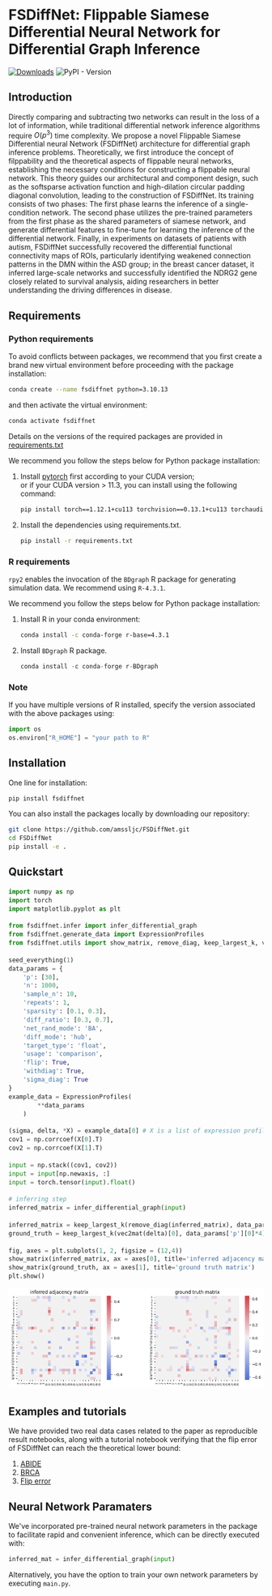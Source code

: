 # FSDiffNet: Flippable Siamese Differential Neural Network for Differential Graph Inference

[![Downloads](https://static.pepy.tech/badge/fsdiffnet)](https://pepy.tech/project/fsdiffnet) ![PyPI - Version](https://img.shields.io/pypi/v/fsdiffnet)

## Introduction

Directly comparing and subtracting two networks can result in the loss of a lot of information, while traditional differential network inference algorithms require $O(p^3)$ time complexity. We propose a novel Flippable Siamese Differential neural Network (FSDiffNet) architecture for differential graph inference problems. Theoretically, we first introduce the concept of filppability and the theoretical aspects of flippable neural networks, establishing the necessary conditions for constructing a flippable neural network. This theory guides our architectural and component design, such as the softsparse activation function and high-dilation circular padding diagonal convolution, leading to the construction of FSDiffNet. Its training consists of two phases: The first phase learns the inference of a single-condition network. The second phase utilizes the pre-trained parameters from the first phase as the shared parameters of siamese network, and generate differential features to fine-tune for learning the inference of the differential network.  Finally, in experiments on datasets of patients with autism, FSDiffNet successfully recovered the differential functional connectivity maps of ROIs, particularly identifying weakened connection patterns in the DMN within the ASD group; in the breast cancer dataset, it inferred large-scale networks and successfully identified the NDRG2 gene closely related to survival analysis, aiding researchers in better understanding the driving differences in disease.

## Requirements

### Python requirements

To avoid conflicts between packages, we recommend that you first create a brand new virtual environment before proceeding with the package installation:

```bash
conda create --name fsdiffnet python=3.10.13
```

and then activate the virtual environment:

```bash
conda activate fsdiffnet
```

Details on the versions of the required packages are provided in [requirements.txt](./requirements.txt)

We recommend you follow the steps below for Python package installation:

1. Install [pytorch](https://pytorch.org/) first according to your CUDA version;\
    or  if your CUDA version > 11.3, you can install using the following command:

    ```bash
    pip install torch==1.12.1+cu113 torchvision==0.13.1+cu113 torchaudio==0.12.1 --extra-index-url https://download.pytorch.org/whl/cu113
    ```

2. Install the dependencies using requirements.txt.

    ```bash
    pip install -r requirements.txt
    ```

### R requirements

`rpy2` enables the invocation of the `BDgraph` R package for generating simulation data. We recommend using `R-4.3.1`.

We recommend you follow the steps below for Python package installation:

1. Install R in your conda environment:

    ```bash
    conda install -c conda-forge r-base=4.3.1
    ```

2. Install `BDgraph` R package.

    ```r
    conda install -c conda-forge r-BDgraph
    ```

### Note

If you have multiple versions of R installed, specify the version associated with the above packages using:

```python
import os
os.environ["R_HOME"] = "your path to R"
```

## Installation

One line for installation:

```bash
pip install fsdiffnet
```

You can also install the packages locally by downloading our repository:

```bash
git clone https://github.com/amssljc/FSDiffNet.git
cd FSDiffNet
pip install -e .
```

## Quickstart

```python
import numpy as np
import torch
import matplotlib.pyplot as plt

from fsdiffnet.infer import infer_differential_graph
from fsdiffnet.generate_data import ExpressionProfiles
from fsdiffnet.utils import show_matrix, remove_diag, keep_largest_k, vec2mat, seed_everything, calculate_flip_error

seed_everything(1)
data_params = {
    'p': [30],
    'n': 1000,
    'sample_n': 10,
    'repeats': 1,
    'sparsity': [0.1, 0.3],
    'diff_ratio': [0.3, 0.7],
    'net_rand_mode': 'BA',
    'diff_mode': 'hub',
    'target_type': 'float',
    'usage': 'comparison',
    'flip': True,
    'withdiag': True,
    'sigma_diag': True
}
example_data = ExpressionProfiles(
        **data_params
    )

(sigma, delta, *X) = example_data[0] # X is a list of expression profiles X1, X2, each with a shape of (n, p), in this case, (1000, 39).
cov1 = np.corrcoef(X[0].T)
cov2 = np.corrcoef(X[1].T)

input = np.stack((cov1, cov2))
input = input[np.newaxis, :]
input = torch.tensor(input).float()

# inferring step
inferred_matrix = infer_differential_graph(input)

inferred_matrix = keep_largest_k(remove_diag(inferred_matrix), data_params['p'][0]*4)
ground_truth = keep_largest_k(vec2mat(delta)[0], data_params['p'][0]*4)

fig, axes = plt.subplots(1, 2, figsize = (12,4))
show_matrix(inferred_matrix, ax = axes[0], title='inferred adjacency matrix')
show_matrix(ground_truth, ax = axes[1], title='ground truth matrix')
plt.show()
```

![result](./figures/output.png "result")

## Examples and tutorials

We have provided two real data cases related to the paper as reproducible result notebooks, along with a tutorial notebook verifying that the flip error of FSDiffNet can reach the theoretical lower bound:

1. [ABIDE](./notebooks/ABIDE.ipynb)
2. [BRCA](./notebooks/BRCA.ipynb)
3. [Flip error](./notebooks/quickstart.ipynb)

## Neural Network Paramaters

We've incorporated pre-trained neural network parameters in the package to facilitate rapid and convenient inference, which can be directly executed with:

```python
inferred_mat = infer_differential_graph(input)
```

Alternatively, you have the option to train your own network parameters by executing `main.py`.
